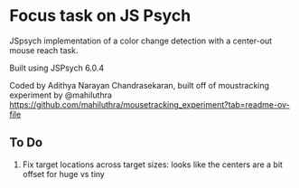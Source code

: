 # Focus task on JS Psych

JSpsych implementation of a color change detection with a center-out mouse reach task. 

Built using JSPsych 6.0.4


Coded by Adithya Narayan Chandrasekaran, built off of moustracking experiment by @mahiluthra https://github.com/mahiluthra/mousetracking_experiment?tab=readme-ov-file


## To Do

1) Fix target locations across target sizes: looks like the centers are a bit offset for huge vs tiny
